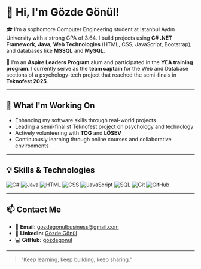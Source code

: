 
# 👋 Hi, I'm Gözde Gönül!

🎓 I'm a sophomore Computer Engineering student at Istanbul Aydın University with a strong GPA of 3.64. I build projects using **C# .NET Framework**, **Java**, **Web Technologies** (HTML, CSS, JavaScript, Bootstrap), and databases like **MSSQL** and **MySQL**.

🚀 I'm an **Aspire Leaders Program** alum and participated in the **YEA training program**. I currently serve as the **team captain** for the Web and Database sections of a psychology-tech project that reached the semi-finals in **Teknofest 2025**.

---

## 🌱 What I'm Working On
- Enhancing my software skills through real-world projects
- Leading a semi-finalist Teknofest project on psychology and technology
- Actively volunteering with **TOG** and **LÖSEV**
- Continuously learning through online courses and collaborative environments

---

## 💡 Skills & Technologies

![C#](https://img.shields.io/badge/C%23-.NET-blue)
![Java](https://img.shields.io/badge/Java-007396?logo=java)
![HTML](https://img.shields.io/badge/HTML5-E34F26?logo=html5)
![CSS](https://img.shields.io/badge/CSS3-1572B6?logo=css3)
![JavaScript](https://img.shields.io/badge/JavaScript-F7DF1E?logo=javascript)
![SQL](https://img.shields.io/badge/SQL-4479A1?logo=mysql)
![Git](https://img.shields.io/badge/Git-F05032?logo=git)
![GitHub](https://img.shields.io/badge/GitHub-181717?logo=github)

---

## 📫 Contact Me

- 📧 **Email:** [gozdegonulbusiness@gmail.com](mailto:gozdegonulbusiness@gmail.com)
- 💼 **LinkedIn:** [Gözde Gönül](https://www.linkedin.com)
- 💻 **GitHub:** [gozdegonul](https://github.com/gozdegonul)

---

> “Keep learning, keep building, keep sharing.”  

